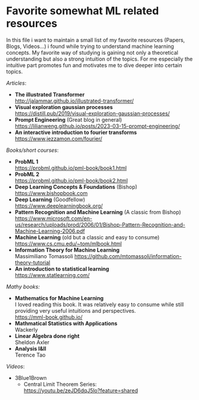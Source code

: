 # Favorite somewhat ML related resources

In this file i want to maintain a small list of my favorite resources (Papers, Blogs, Videos...) i found while trying to understand machine learning concepts. My favorite way of studying is gaining not only a theoretical understanding but also a strong intuition of the topics. For me especially the intuitive part promotes fun and motivates me to dive deeper into certain topics.


*Articles*: 
- **The illustrated Transformer** \
  http://jalammar.github.io/illustrated-transformer/
- **Visual exploration gaussian processes** \
  https://distill.pub/2019/visual-exploration-gaussian-processes/
- **Prompt Engineering** (Great blog in general) \
  https://lilianweng.github.io/posts/2023-03-15-prompt-engineering/
- **An interactive introduction to fourier transforms** \
  https://www.jezzamon.com/fourier/

*Books/short courses*:
- **ProbML 1**\
  https://probml.github.io/pml-book/book1.html
- **ProbML 2**\
  https://probml.github.io/pml-book/book2.html
- **Deep Learning Concepts & Foundations** (Bishop)\
  https://www.bishopbook.com
- **Deep Learning** (Goodfellow) \
  https://www.deeplearningbook.org/
- **Pattern Recognition and Machine Learning** (A classic from Bishop) \
  https://www.microsoft.com/en-us/research/uploads/prod/2006/01/Bishop-Pattern-Recognition-and-Machine-Learning-2006.pdf
- **Machine Learning** (old but a classic and easy to consume) \
  https://www.cs.cmu.edu/~tom/mlbook.html
- **Information Theory for Machine Learning** \
  Massimiliano Tomassoli 
  https://github.com/mtomassoli/information-theory-tutorial
- **An introduction to statistical learning** \
  https://www.statlearning.com/  


*Mathy books:* 
- **Mathematics for Machine Learning** \
  I loved reading this book. It was relatively easy to consume while still providing very useful intuitions and perspectives. \
  https://mml-book.github.io/
- **Mathmatical Statistics with Applications**\
  Wackerly
- **Linear Algebra done right**\
  Sheldon Axler
- **Analysis I&II**\
  Terence Tao

*Videos*: 
- 3Blue1Brown
  - Central Limit Theorem Series: \
    https://youtu.be/zeJD6dqJ5lo?feature=shared

  
